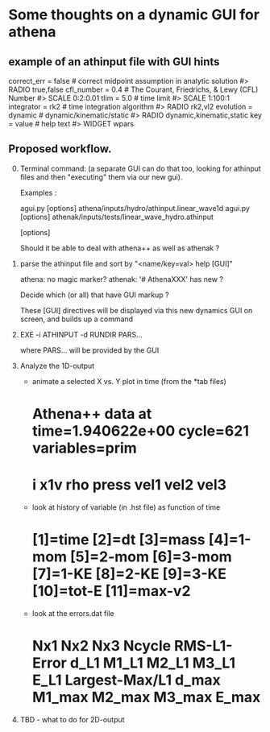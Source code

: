 #  Some thoughts on a dynamic GUI for athena


##  example of an athinput file with GUI hints

<time>
correct_err = false     # correct midpoint assumption in analytic solution        #> RADIO true,false
cfl_number  = 0.4       # The Courant, Friedrichs, & Lewy (CFL) Number            #> SCALE 0:2:0.01
tlim       = 5.0        # time limit                                              #> SCALE 1:100:1
integrator = rk2        # time integration algorithm                              #> RADIO rk2,vl2
evolution  = dynamic    # dynamic/kinematic/static                                #> RADIO dynamic,kinematic,static



<name>
key = value     # help text     #> WIDGET wpars



## Proposed workflow.

0. Terminal command: (a separate GUI can do that too, looking for athinput files
   and then "executing" them via our new gui). 

   Examples :

   agui.py [options] athena/inputs/hydro/athinput.linear_wave1d
   agui.py [options] athenak/inputs/tests/linear_wave_hydro.athinput
 
   [options]

   Should it be able to deal with athena++ as well as athenak ?

1. parse the athinput file and sort by "<name/key=val> help [GUI]"
   
   athena:     no magic marker?
   athenak:    '# AthenaXXX'       has new <meshblock> ?

   Decide which (or all) that have GUI markup ?

   These [GUI] directives will be displayed via this new dynamics
   GUI on screen, and builds up a command 

   

3. EXE -i ATHINPUT -d RUNDIR PARS...

   where PARS... will be provided by the GUI

4. Analyze the 1D-output
   - animate a selected X vs. Y plot in time (from the *tab files)
     # Athena++ data at time=1.940622e+00  cycle=621  variables=prim 
     # i       x1v         rho          press          vel1         vel2         vel3     
   - look at history of variable (in .hst file) as function of time
     # [1]=time     [2]=dt       [3]=mass     [4]=1-mom    [5]=2-mom    [6]=3-mom    [7]=1-KE     [8]=2-KE     [9]=3-KE     [10]=tot-E   [11]=max-v2  
   - look at the errors.dat file
     # Nx1  Nx2  Nx3  Ncycle  RMS-L1-Error  d_L1  M1_L1  M2_L1  M3_L1  E_L1   Largest-Max/L1  d_max  M1_max  M2_max  M3_max  E_max

5. TBD - what to do for 2D-output 

